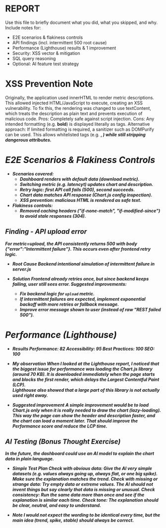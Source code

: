# REPORT
Use this file to briefly document what you did, what you skipped, and why.
Include notes for:
- E2E scenarios & flakiness controls
- API findings (incl. intermittent 500 root cause)
- Performance (Lighthouse) results & 1 improvement
- Security: XSS vector & mitigation
- SQL query reasoning
- Optional: AI feature test strategy

# XSS Prevention Note
Originally, the application used innerHTML to render metric descriptions. This allowed injected HTML/JavaScript to execute, creating an XSS vulnerability. To fix this, the rendering was changed to use textContent, which treats the description as plain text and prevents execution of malicious code.
Pros: Completely safe against script injection.
Cons: Any intended formatting (e.g. <b>bold</b>) is displayed literally as tags.
Alternative approach: If limited formatting is required, a sanitizer such as DOMPurify can be used. This allows whitelisted tags (e.g. <b>, <i>) while still stripping dangerous attributes.

# E2E Scenarios & Flakiness Controls
- **Scenarios covered:**
  - Dashboard renders with default data (download metric).
  - Switching metric (e.g. latencyt) updates chart and description.
  - Retry logic: first API call fails (500), second succeeds.
  - Chart data matches API response (Chart.js config inspection).
  - XSS prevention: malicious HTML is rendered as safe text.
- **Flakiness controls:**
  - Removed caching headers ("if-none-match", "if-modified-since") to avoid stale responses (304).

## Finding - API upload error
 For metric=upload, the API consistently returns 500 with body {"error":"Intermittent failure"}.
 This occurs even after frontend retry logic.

- Root Cause
 Backend intentional simulation of intermittent failure in server.js

- Solution
 Frontend already retries once, but since backend keeps failing, user still sees error.
 Suggested improvements:
  * Fix backend logic for `upload` metric.
  * If intermittent failures are expected, implement exponential backoff with more retries or fallback message.
  * Improve error message shown to user (instead of raw "REST failed 500").

# Performance (Lighthouse)

- Results
 Performance: 82
 Accessibility: 95
 Best Practices: 100
 SEO: 100

- My observation
When I looked at the Lighthouse report, I noticed that the biggest issue for performance was loading the Chart.js library (around 70 KB). It is downloaded immediately when the page starts and blocks the first render, which delays the Largest Contentful Paint (LCP).  
Lighthouse also showed that a large part of this library is not actually used right away.

- Suggested improvement
A simple improvement would be to load Chart.js only when it is really needed to draw the chart (lazy‑loading). This way the page can show the header and description faster, and the chart can load a moment later. That should improve the Performance score and reduce the LCP time.



##  AI Testing (Bonus Thought Exercise)
In the future, the dashboard could use an AI model to explain the chart data in plain language.

- Simple Test Plan
  Check with obvious data: Give the AI very simple datasets (e.g. values always going up, always flat, or one big spike). Make sure the explanation matches the trend.
  Check with missing or strange data: Try empty data or extreme values. The AI should not invent things but say clearly that data is missing or unusual.
  Check consistency: Run the same data more than once and see if the explanation is similar each time.
  Check tone: The explanation should be clear, neutral, and easy to understand.

- Note
I  would not expect the wording to be identical every time, but the main idea (trend, spike, stable) should always be correct.

